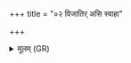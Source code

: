 +++
title = "०२ विजातिर् असि स्वाहा"

+++
<details><summary>मूलम् (GR)</summary>

+++(PSK 20.45.1b)+++विजातिर् असि स्वाहा ॥
</details>